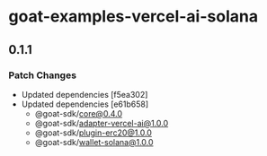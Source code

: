 # goat-examples-vercel-ai-solana

## 0.1.1

### Patch Changes

- Updated dependencies [f5ea302]
- Updated dependencies [e61b658]
  - @goat-sdk/core@0.4.0
  - @goat-sdk/adapter-vercel-ai@1.0.0
  - @goat-sdk/plugin-erc20@1.0.0
  - @goat-sdk/wallet-solana@1.0.0
